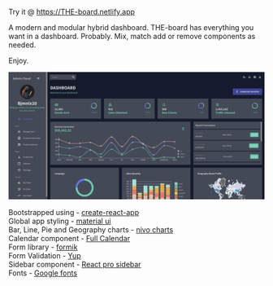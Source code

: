 Try it @ https://THE-board.netlify.app

A modern and modular hybrid dashboard. THE-board has everything you want in a dashboard. Probably. Mix, match add or remove components as needed.

Enjoy.


<img src="https://github.com/bjmnlx20/the-board/blob/master/dshbrd.png" width="800"> <br>

Bootstrapped using - [create-react-app](https://create-react-app.dev/) <br>
Global app styling - [material ui](https://mui.com/material-ui/getting-started/installation/)<br>
Bar, Line, Pie and Geography charts - [nivo charts](https://nivo.rocks/components/)<br>
Calendar component - [Full Calendar](https://fullcalendar.io/docs)<br>
Form library - [formik](https://formik.org/docs/overview#installation)<br>
Form Validation - [Yup](https://github.com/jquense/yup)<br>
Sidebar component - [React pro sidebar](https://github.com/azouaoui-med/react-pro-sidebar)<br>
Fonts - [Google fonts](https://fonts.google.com/)



